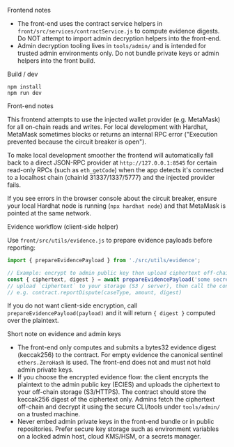 Frontend notes

- The front-end uses the contract service helpers in `front/src/services/contractService.js` to compute evidence digests. Do NOT attempt to import admin decryption helpers into the front-end.
- Admin decryption tooling lives in `tools/admin/` and is intended for trusted admin environments only. Do not bundle private keys or admin helpers into the front build.

Build / dev

```
npm install
npm run dev
```
Front-end notes

This frontend attempts to use the injected wallet provider (e.g. MetaMask) for all on-chain reads and writes. For local development with Hardhat, MetaMask sometimes blocks or returns an internal RPC error ("Execution prevented because the circuit breaker is open").

To make local development smoother the frontend will automatically fall back to a direct JSON-RPC provider at `http://127.0.0.1:8545` for certain read-only RPCs (such as `eth_getCode`) when the app detects it's connected to a localhost chain (chainId 31337/1337/5777) and the injected provider fails.

If you see errors in the browser console about the circuit breaker, ensure your local Hardhat node is running (`npx hardhat node`) and that MetaMask is pointed at the same network.

Evidence workflow (client-side helper)

Use `front/src/utils/evidence.js` to prepare evidence payloads before reporting:

```js
import { prepareEvidencePayload } from './src/utils/evidence';

// Example: encrypt to admin public key then upload ciphertext off-chain
const { ciphertext, digest } = await prepareEvidencePayload('some secret text', { encryptToAdminPubKey: '04abcd...' });
// upload `ciphertext` to your storage (S3 / server), then call the contract with `digest`
// e.g. contract.reportDispute(caseType, amount, digest)
```

If you do not want client-side encryption, call `prepareEvidencePayload(payload)` and it will return `{ digest }` computed over the plaintext.

Short note on evidence and admin keys

- The front-end only computes and submits a bytes32 evidence digest (keccak256) to the contract. For empty evidence the canonical sentinel `ethers.ZeroHash` is used. The front-end does not and must not hold admin private keys.
- If you choose the encrypted evidence flow: the client encrypts the plaintext to the admin public key (ECIES) and uploads the ciphertext to your off-chain storage (S3/HTTPS). The contract should store the keccak256 digest of the ciphertext only. Admins fetch the ciphertext off-chain and decrypt it using the secure CLI/tools under `tools/admin/` on a trusted machine.
- Never embed admin private keys in the front-end bundle or in public repositories. Prefer secure key storage such as environment variables on a locked admin host, cloud KMS/HSM, or a secrets manager.

